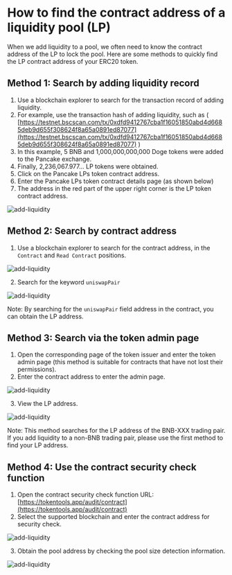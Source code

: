 # How to find the contract address of a liquidity pool (LP)

When we add liquidity to a pool, we often need to know the contract address of the LP to lock the pool. Here are some methods to quickly find the LP contract address of your ERC20 token.

## Method 1: Search by adding liquidity record

1. Use a blockchain explorer to search for the transaction record of adding liquidity.
2. For example, use the transaction hash of adding liquidity, such as ( [https://testnet.bscscan.com/tx/0xdfd9412767cba1f16051850abd4d6685deb9d655f308624f8a65a0891ed87077](https://testnet.bscscan.com/tx/0xdfd9412767cba1f16051850abd4d6685deb9d655f308624f8a65a0891ed87077) )
3. In this example, 5 BNB and 1,000,000,000,000 Doge tokens were added to the Pancake exchange.
4. Finally, 2,236,067.977... LP tokens were obtained.
5. Click on the Pancake LPs token contract address.
6. Enter the Pancake LPs token contract details page (as shown below)
7. The address in the red part of the upper right corner is the LP token contract address.

![add-liquidity](../.gitbook/assets/common-problem/Snipaste_2022-05-16_16-10-28.png)

## Method 2: Search by contract address

1. Use a blockchain explorer to search for the contract address, in the `Contract` and `Read Contract` positions.

![add-liquidity](../.gitbook/assets/common-problem/Snipaste_2022-05-26_11-18-00.png)

2. Search for the keyword `uniswapPair`

![add-liquidity](../.gitbook/assets/common-problem/Snipaste_2022-05-26_11-19-02.png)

Note: By searching for the `uniswapPair` field address in the contract, you can obtain the LP address.

## Method 3: Search via the token admin page

1. Open the corresponding page of the token issuer and enter the token admin page (this method is suitable for contracts that have not lost their permissions).
2. Enter the contract address to enter the admin page.

![add-liquidity](../.gitbook/assets/common-problem/Snipaste_2022-05-26_11-24-01.png)

3. View the LP address.

![add-liquidity](../.gitbook/assets/common-problem/Snipaste_2022-05-26_11-25-24.png)

Note: This method searches for the LP address of the BNB-XXX trading pair. If you add liquidity to a non-BNB trading pair, please use the first method to find your LP address.

## Method 4: Use the contract security check function

1. Open the contract security check function URL: [https://tokentools.app/audit/contract](https://tokentools.app/audit/contract)
2. Select the supported blockchain and enter the contract address for security check.

![add-liquidity](../.gitbook/assets/common-problem/Snipaste_2022-11-24_22-25-45.png)

3. Obtain the pool address by checking the pool size detection information.

![add-liquidity](../.gitbook/assets/common-problem/Snipaste_2022-11-24_22-23-15.png)
